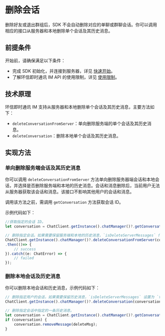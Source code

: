 # 删除会话

<Toc />

删除好友或退出群组后，SDK 不会自动删除对应的单聊或群聊会话。你可以调用相应的接口从服务器和本地删除单个会话及其历史消息。

## 前提条件

开始前，请确保满足以下条件：

- 完成 SDK 初始化，并连接到服务器，详见 [快速开始](quickstart.html)。
- 了解环信即时通讯 IM API 的使用限制，详见 [使用限制](/product/limitation.html)。

## 技术原理

环信即时通讯 IM 支持从服务器和本地删除单个会话及其历史消息，主要方法如下：

- `deleteConversationFromServer`：单向删除服务端的单个会话及其历史消息。
- `deleteConversation`：删除本地单个会话及其历史消息。

## 实现方法

### 单向删除服务端会话及其历史消息

你可以调用 `deleteConversationFromServer` 方法单向删除服务器端会话和本地会话，并选择是否删除服务端和本地的历史消息。会话和消息删除后，当前用户无法从服务器获取该会话和消息。该接口不影响其他用户的会话和消息。

调用该方法之前，需调用 `getConversation` 方法获取会话 ID。

示例代码如下：

```typescript
//获取指定的会话 ID。
let conversation = ChatClient.getInstance().chatManager()?.getConversation(conversationId);

// 删除指定会话。如果需要保留服务端和本地的历史消息，`isDeleteServerMessages` 传 `false`。
ChatClient.getInstance().chatManager()?.deleteConversationFromServer(conversationId, conversationType, isDeleteServerMessages)
.then(()=> {
    // success
}).catch((e: ChatError) => {
    // failed
});
```

### 删除本地会话及历史消息

你可以删除本地会话和历史消息，示例代码如下：

```typescript
// 删除指定用户的会话，如果需要保留历史消息，`isDeleteServerMessages` 设置为 `false`。
ChatClient.getInstance().chatManager()?.deleteConversation(conversationId, isDeleteServerMessages);
```

```typescript
// 删除指定会话中指定的一条历史消息。
let conversation = ChatClient.getInstance().chatManager()?.getConversation(conversationId);
if (conversation) {
    conversation.removeMessage(deleteMsg);
}
```
